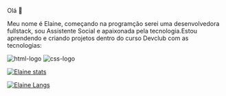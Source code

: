 Olá :punch:
<br>

Meu nome é Elaine, começando na programção serei uma desenvolvedora fullstack, sou Assistente Social e apaixonada pela tecnologia.Estou aprendendo e criando 
projetos dentro do curso Devclub com as tecnologias:
<br>

<img src="https://img.shields.io/badge/HTML5-E34F26?style=for-the-badge&logo=html5&logoColor=white" alt="html-logo">
<img src="https://img.shields.io/badge/CSS3-1572B6?style=for-the-badge&logo=css3&logoColor=white" alt="css-logo"> 

[![Elaine stats](https://github-readme-stats.vercel.app/api?username=ElaineCMendes)](https://github.com/anuraghazra/github-readme-stats)

[![Elaine Langs](https://github-readme-stats.vercel.app/api/top-langs/?username=ElaineCMendes)](https://github.com/anuraghazra/github-readme-stats)

